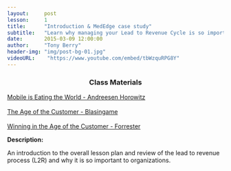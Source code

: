```yaml
---
layout:     post
lesson: 	1
title:      "Introduction & MedEdge case study"
subtitle:   "Learn why managing your Lead to Revenue Cycle is so important"
date:       2015-03-09 12:00:00
author:     "Tony Berry"
header-img: "img/post-bg-01.jpg"
videoURL:    "https://www.youtube.com/embed/tbWzquRPG8Y"
---
```

<h3 style="text-align:center;">Class Materials</h3>
<section class="materials text-center">
<a href="http://player.vimeo.com/video/110428014?title=0&amp;byline=0&amp;portrait=0&amp;color=3e7287" target="blank">Mobile is Eating the World - Andreesen Horowitz</a>
<br>
<br>
<a href="http://amzn.to/1AfL4MW" target="blank">The Age of the Customer - Blasingame</a>
<br>
<br>
<a href="https://solutions.forrester.com/age-of-the-customer" target="blank">Winning in the Age of the Customer - Forrester</a>
</section>

<p><b>Description:</b></p>

<p>An introduction to the overall lesson plan and review of the lead to revenue process (L2R) and why it is so important to organizations.</p>

<br>









